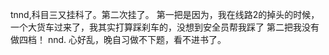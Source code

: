 tnnd,科目三又挂科了。第二次挂了。
第一把是因为，我在线路2的掉头的时候，一个大货车过来了，我其实打算踩刹车的，没想到安全员帮我踩了
第二把我没有做四档！
nnd.
心好乱，晚自习做不下题，看不进书了。